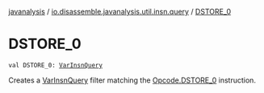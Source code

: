 [javanalysis](../index.md) / [io.disassemble.javanalysis.util.insn.query](index.md) / [DSTORE_0](./-d-s-t-o-r-e_0.md)

# DSTORE_0

`val DSTORE_0: `[`VarInsnQuery`](-var-insn-query/index.md)

Creates a [VarInsnQuery](-var-insn-query/index.md) filter matching the [Opcode.DSTORE_0](#) instruction.

